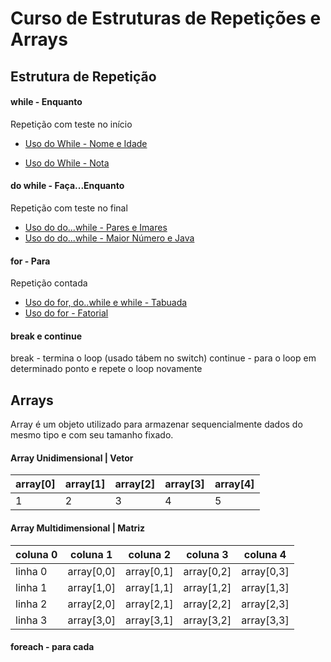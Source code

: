 # Curso de Estruturas de Repetições e Arrays

## Estrutura de Repetição

#### while - Enquanto

Repetição com teste no início

 - [Uso do While - Nome e Idade ](https://github.com/Brunarquino/curso-estruturas-de-repeticoes-e-arrays/blob/master/src/dio/estruturaDeRepeticoes/NomeIdade.java)

 - [Uso do While - Nota](https://github.com/Brunarquino/curso-estruturas-de-repeticoes-e-arrays/blob/master/src/dio/estruturaDeRepeticoes/Nota.java) 

#### do while - Faça...Enquanto
Repetição com teste no final
 - [Uso do do...while -  Pares e Imares](https://github.com/Brunarquino/curso-estruturas-de-repeticoes-e-arrays/blob/master/src/dio/estruturaDeRepeticoes/ParEImpar.java)
 - [Uso do do...while - Maior Número e Java](https://github.com/Brunarquino/curso-estruturas-de-repeticoes-e-arrays/blob/master/src/dio/estruturaDeRepeticoes/MaiorMedia.java)
 
#### for - Para
Repetição contada
 - [Uso do for, do..while e while - Tabuada](https://github.com/Brunarquino/curso-estruturas-de-repeticoes-e-arrays/blob/master/src/dio/estruturaDeRepeticoes/Tabuada.java)
 - [Uso do for - Fatorial](https://github.com/Brunarquino/curso-estruturas-de-repeticoes-e-arrays/blob/master/src/dio/estruturaDeRepeticoes/Fatorial.java)

#### break e continue
break - termina o loop (usado tábem no switch)
continue - para o loop em determinado ponto e repete o loop novamente
[]()


## Arrays
Array é um objeto utilizado para armazenar sequencialmente dados do mesmo tipo e com seu tamanho fixado.

#### Array Unidimensional | Vetor

array[0]   | array[1] | array[2] | array[3] | array[4] |
--------- | ------ | ------ | ------ | ------ |
 1 | 2 | 3 | 4 | 5 |
 
 []()


#### Array Multidimensional | Matriz

  | coluna 0  | coluna 1 | coluna 2 | coluna 3 | coluna 4 |
--------- | ------ | ------ | ------ | ------ |
 linha 0 | array[0,0] | array[0,1] | array[0,2] | array[0,3] | array[0,4] |
 linha 1 | array[1,0] | array[1,1] | array[1,2] | array[1,3]  | array[1,4]  |
 linha 2 | array[2,0] | array[2,1] | array[2,2] | array[2,3]  | array[2,4] |
 linha 3 | array[3,0] | array[3,1] | array[3,2] | array[3,3]  | array[3,4] |
 
 []()

#### foreach - para cada

[]()
